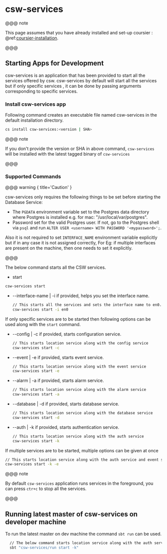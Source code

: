 # csw-services

@@@ note

This page assumes that you have already installed and set-up coursier : @ref:[coursier-installation](csinstallation.md).

@@@

## Starting Apps for Development

csw-services is an application that has been provided to start all the services offered by csw. csw-services by default 
will start all the services but if only specific services , it can be done by passing arguments corresponding to specific 
services.    
   
### Install csw-services app

Following command creates an executable file named csw-services in the default installation directory.

```bash
cs install csw-services:<version | SHA>
```

@@@ note

If you don't provide the version or SHA in above command, `csw-services` will be installed with the latest tagged binary of `csw-services`

@@@ 

### Supported Commands
@@@ warning  { title='Caution' }

csw-services only requires the following things to be set before starting the Database Service:

* The `PGDATA` environment variable set to the Postgres data directory where Postgres is installed e.g. for mac: "/usr/local/var/postgres".
* Password set for the valid Postgres user. If not, go to the Postgres shell via `psql` and run `ALTER USER <username> WITH PASSWORD '<mypassword>';`.

Also it is not required to set `INTERFACE_NAME` environment variable explicitly but if in any case it is not assigned correctly, For Eg: 
if multiple interfaces are present on the machine, then one needs to set it explicitly.

@@@

The below command starts all the CSW services.

* start
```bash
csw-services start
```

* --interface-name | -i if provided, helps you set the interface name.
    ```bash
    // This starts all the services and sets the interface name to en0.
    csw-services start -i en0
    ```  
  
If only  specific services are to be started then following options can be used along with the `start` command.
  
* --config | -c if provided, starts configuration service.
    ```bash
    // This starts location service along with the config service
    csw-services start -c
    ```
* --event | -e if provided, starts event service.
    ```bash
    // This starts location service along with the event service
    csw-services start -e
    ```
* --alarm | -a if provided, starts alarm service.
    ```bash
    // This starts location service along with the alarm service
    csw-services start -a
    ```
  
* --database | -d if provided, starts database service.
    ```bash
    // This starts location service along with the database service
    csw-services start -d
    ```
  
* --auth | -k if provided, starts authentication service.
    ```bash
    // This starts location service along with the auth service
    csw-services start -k
    ```
If multiple services are to be started, multiple options can be given at once
```bash
// This starts location service along with the auth service and event service
csw-services start -k -e
```

@@@ note

By default `csw-services` application runs services in the foreground, you can press `ctr+c` to stop all the services.

@@@

## Running latest master of csw-services on developer machine

 To run the latest master on dev machine the command `sbt run` can be used.
```bash
  // The below command starts location service along with the auth service
  sbt "csw-services/run start -k"
```
    